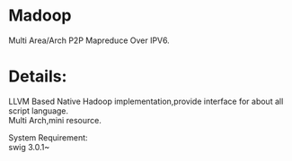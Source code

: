 Madoop
======
Multi Area/Arch P2P Mapreduce Over IPV6.


Details:
======
LLVM Based Native Hadoop implementation,provide interface for about all script language.  
Multi Arch,mini resource.

System Requirement:  
	swig 3.0.1~

